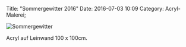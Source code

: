 Title: "Sommergewitter 2016"
Date: 2016-07-03 10:09
Category: Acryl-Malerei;

![Sommergewitter]({filename}images/acryl/smeerws-2016-sommergewitter.jpg "Sommergewitter")


Acryl auf Leinwand 100 x 100cm.
